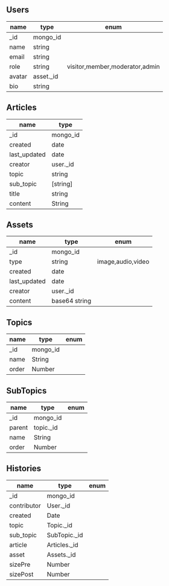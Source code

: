 
## Users

name    |type       |enum
----    |----       |----
_id     |mongo_id   |
name    |string     |
email   |string     |
role    |string     | visitor,member,moderator,admin
avatar  |asset._id  |
bio     |string     |

## Articles

name              |type
----              |----
_id               |mongo_id
created           |date
last_updated      |date
creator           |user._id
topic             |string
sub_topic         |[string]
title             |string
content           |String


## Assets

name            |type           |enum
----            |----           |---
_id             |mongo_id       |
type            |string         |image,audio,video
created         |date           |
last_updated    |date           |
creator         |user._id       |
content         |base64 string  |


## Topics

name            |type           |enum
----            |----           |---
_id             |mongo_id       |
name            |String         |
order           |Number         |

## SubTopics

name            |type           |enum
----            |----           |---
_id             |mongo_id       |
parent          |topic._id      |
name            |String         |
order           |Number         |

## Histories

name            |type           |enum
----            |----           |---
_id             |mongo_id       |
contributor     |User._id       |
created         |Date           |
topic           |Topic._id      |
sub_topic       |SubTopic._id   |
article         |Articles._id   |
asset           |Assets._id     |
sizePre         |Number         |
sizePost        |Number         |
